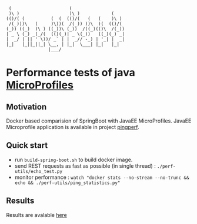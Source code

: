      (                      (
     )\ )                   )\ )            (
    (()/( (          (  (  (()/(   (   (    )\ )
     /(_)))\   (     )\))(  /(_)) ))\  )(  (()/(
    (_)) ((_)  )\ ) ((_))\ (_))  /((_)(()\  /(_))
    | _ \ (_) _(_/(  (()(_)| _ \(_))   ((_)(_) _|
    |  _/ | || ' \))/ _` | |  _// -_) | '_| |  _|
    |_|   |_||_||_| \__, | |_|  \___| |_|   |_|
                    |___/

# Performance tests of java [MicroProfiles](https://microprofile.io/)

## Motivation

Docker based comparision of SpringBoot with JavaEE MicroProfiles. JavaEE Microprofile application is available in project [pingperf](https://github.com/skybber/pingperf).

## Quick start

* run `build-spring-boot.sh` to build docker image.
* send REST requests as fast as possible (in single thread) : `./perf-utils/echo_test.py`
* monitor performance : `watch "docker stats --no-stream --no-trunc && echo && ./perf-utils/ping_statistics.py"`

## Results

Results are avalable [here](https://github.com/skybber/pingperf/blob/master/README.md)
